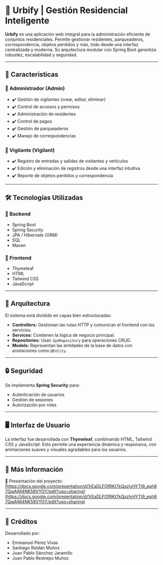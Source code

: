 # 🌆 Urbify | Gestión Residencial Inteligente

**Urbify** es una aplicación web integral para la administración eficiente de conjuntos residenciales. Permite gestionar residentes, parqueaderos, correspondencia, objetos perdidos y más, todo desde una interfaz centralizada y moderna. Su arquitectura modular con Spring Boot garantiza robustez, escalabilidad y seguridad.

---

## 🚀 Características

### 🔹 Administrador (Admin)
- ✔️ Gestión de vigilantes (crear, editar, eliminar)
- ✔️ Control de accesos y permisos
- ✔️ Administración de residentes
- ✔️ Control de pagos
- ✔️ Gestión de parqueaderos
- ✔️ Manejo de correspondencias

### 🔹 Vigilante (Vigilant)
- ✔️ Registro de entradas y salidas de visitantes y vehículos
- ✔️ Edición y eliminación de registros desde una interfaz intuitiva
- ✔️ Reporte de objetos perdidos y correspondencia

---

## 🛠️ Tecnologías Utilizadas

### 🔹 Backend
- Spring Boot
- Spring Security
- JPA / Hibernate (ORM)
- SQL
- Maven

### 🔹 Frontend
- Thymeleaf
- HTML
- Tailwind CSS
- JavaScript

---

## 🧱 Arquitectura

El sistema está dividido en capas bien estructuradas:

- **Controllers:** Gestionan las rutas HTTP y comunican el frontend con los servicios.
- **Services:** Contienen la lógica de negocio principal.
- **Repositories:** Usan `JpaRepository` para operaciones CRUD.
- **Models:** Representan las entidades de la base de datos con anotaciones como `@Entity`.

---

## 🔒 Seguridad

Se implementa **Spring Security** para:

- Autenticación de usuarios
- Gestión de sesiones
- Autorización por roles

---

## 🖥️ Interfaz de Usuario

La interfaz fue desarrollada con **Thymeleaf**, combinando HTML, Tailwind CSS y JavaScript. Esto permite una experiencia dinámica y responsiva, con animaciones suaves y visuales agradables para los usuarios.

---

## 📖 Más Información

📄 Presentación del proyecto:  
[https://docs.google.com/presentation/d/1rEaDLFOfRKt7kQszlyHYTI9_eph87QwAjM4NK58VYGY/edit?usp=sharing](https://docs.google.com/presentation/d/1rEaDLFOfRKt7kQszlyHYTI9_eph87QwAjM4NK58VYGY/edit?usp=sharing)

---

## 🙌 Créditos

Desarrollado por:
- Emmanuel Pérez Vivas
- Santiago Roldán Muñoz
- Juan Pablo Sánchez Jaramillo
- Juan Pablo Restrepo Muñoz
